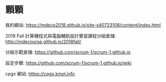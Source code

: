 # 顆顆
我的網站: https://mdecp2018.github.io/site-s40723108/content/index.html

2018 Fall 計算機程式與電腦輔助設計實習課程分組倉儲: http://mdecourse.github.io/2018fall/

分組示範倉儲: https://github.com/scrum-1/scrum-1.github.io

設定步驟: https://github.com/scrum-1/scrum-1.github.io/wiki

cpgx 網站: https://cpgx.kmol.info
